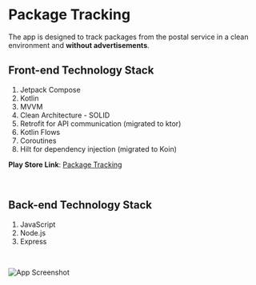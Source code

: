 # Package Tracking

The app is designed to track packages from the postal service in a clean environment and **without advertisements**.

## Front-end Technology Stack

1. Jetpack Compose
2. Kotlin
3. MVVM
4. Clean Architecture - SOLID
5. Retrofit for API communication (migrated to ktor)
6. Kotlin Flows
7. Coroutines
8. Hilt for dependency injection (migrated to Koin)

**Play Store Link**: [Package Tracking](https://play.google.com/store/apps/details?id=br.com.smdevelopment.rastreamentocorreios&pli=1)

&nbsp; 
&nbsp; 

## Back-end Technology Stack

1. JavaScript
2. Node.js
3. Express

&nbsp; 
&nbsp; 

![App Screenshot](https://user-images.githubusercontent.com/43793053/206812900-35417363-b2e5-4d56-a7ae-6e4fac1e1b97.png)
